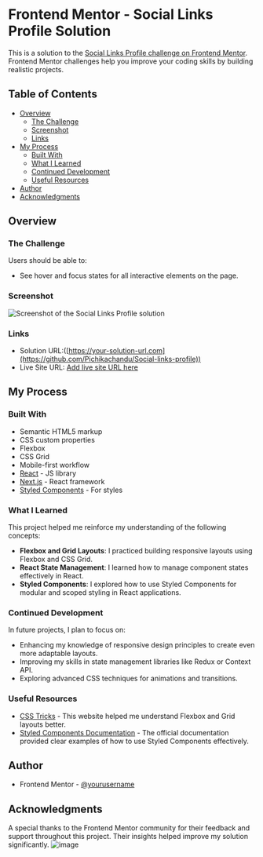 # Frontend Mentor - Social Links Profile Solution

This is a solution to the [Social Links Profile challenge on Frontend Mentor](https://www.frontendmentor.io/challenges/social-links-profile-UG32l9m6dQ). Frontend Mentor challenges help you improve your coding skills by building realistic projects.

## Table of Contents

- [Overview](#overview)
  - [The Challenge](#the-challenge)
  - [Screenshot](#screenshot)
  - [Links](#links)
- [My Process](#my-process)
  - [Built With](#built-with)
  - [What I Learned](#what-i-learned)
  - [Continued Development](#continued-development)
  - [Useful Resources](#useful-resources)
- [Author](#author)
- [Acknowledgments](#acknowledgments)

## Overview

### The Challenge

Users should be able to:

- See hover and focus states for all interactive elements on the page.

### Screenshot

![Screenshot of the Social Links Profile solution](./screenshot.jpg)

### Links

- Solution URL:([https://your-solution-url.com](https://github.com/Pichikachandu/Social-links-profile))
- Live Site URL: [Add live site URL here](https://your-live-site-url.com)

## My Process

### Built With

- Semantic HTML5 markup
- CSS custom properties
- Flexbox
- CSS Grid
- Mobile-first workflow
- [React](https://reactjs.org/) - JS library
- [Next.js](https://nextjs.org/) - React framework
- [Styled Components](https://styled-components.com/) - For styles

### What I Learned

This project helped me reinforce my understanding of the following concepts:

- **Flexbox and Grid Layouts**: I practiced building responsive layouts using Flexbox and CSS Grid.
- **React State Management**: I learned how to manage component states effectively in React.
- **Styled Components**: I explored how to use Styled Components for modular and scoped styling in React applications.

### Continued Development

In future projects, I plan to focus on:

- Enhancing my knowledge of responsive design principles to create even more adaptable layouts.
- Improving my skills in state management libraries like Redux or Context API.
- Exploring advanced CSS techniques for animations and transitions.

### Useful Resources

- [CSS Tricks](https://css-tricks.com) - This website helped me understand Flexbox and Grid layouts better.
- [Styled Components Documentation](https://styled-components.com/docs) - The official documentation provided clear examples of how to use Styled Components effectively.

## Author
- Frontend Mentor - [@yourusername](https://www.frontendmentor.io/profile/Pichikachandu)


## Acknowledgments

A special thanks to the Frontend Mentor community for their feedback and support throughout this project. Their insights helped improve my solution significantly.
![image](https://github.com/user-attachments/assets/07e91c3a-1e47-4211-8b29-e4f6ea2d5823)

